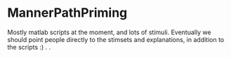 # MannerPathPriming

Mostly matlab scripts at the moment, and lots of stimuli. Eventually we should point people directly to the stimsets and explanations, in addition to the scripts :)
.
.